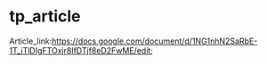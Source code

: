 # tp_article

Article_link:https://docs.google.com/document/d/1NG1nhN2SaRbE-1T_iTlDIgFTOxjr8IfDTjf8eD2FwME/edit;